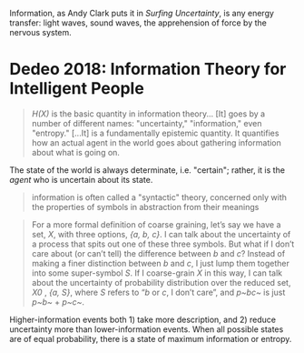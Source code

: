 Information, as Andy Clark puts it in _Surfing Uncertainty_, is any energy transfer: light waves, sound waves, the apprehension of force by the nervous system. 

# Dedeo 2018: Information Theory for Intelligent People

> _H(X)_ is the basic quantity in information theory... [It] goes by a number of different names: "uncertainty," "information," even "entropy." [...It] is a fundamentally epistemic quantity. It quantifies how an actual agent in the world goes about gathering information about what is going on. 

The state of the world is always determinate, i.e. "certain"; rather, it is the _agent_ who is uncertain about its state.

> information is often called a "syntactic" theory, concerned only with the properties of symbols in abstraction from their meanings

> For a more formal definition of coarse graining, let’s say we have a set, _X_, with three options, _{a, b, c}_. I can talk about the uncertainty of a process that spits out one of these three symbols. But what if I don’t care about (or can’t tell) the difference between _b_ and _c_? Instead of making a finer distinction between _b_ and _c_, I just lump them together into some super-symbol _S_. If I coarse-grain _X_ in this way, I can talk about the uncertainty of probability distribution over the reduced set, _X0_ , _{a, S}_, where _S_ refers to “_b_ or _c_, I don’t care”, and _p~bc~_ is just _p~b~_ + _p~c~_.

Higher-information events both 1) take more description, and 2) reduce uncertainty more than lower-information events. When all possible states are of equal probability, there is a state of maximum information or entropy.